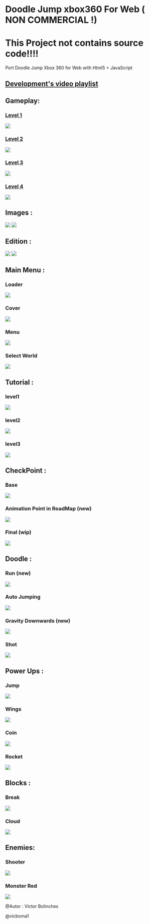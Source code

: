# Doodle Jump xbox360 For Web ( NON COMMERCIAL !) 
# This Project not contains source code!!!!


Port Doodle Jump Xbox 360 for Web with Html5 + JavaScript


## [Development's video playlist](https://goo.gl/8sJXo1) 

## Gameplay:

### [Level 1](https://youtu.be/J-L-RszAkKI)
[![](https://github.com/vicboma1/doodleJumpxbox360ForWeb/blob/master/image/Screen%20Shot%202016-02-15%20at%2020.41.06.png)](https://youtu.be/J-L-RszAkKI)

### [Level 2](https://www.youtube.com/watch?v=Vrr9Q9VLfDU)
[![](https://github.com/vicboma1/doodleJumpxbox360ForWeb/blob/master/image/Screen%20Shot%202016-02-15%20at%2020.45.53.png)](https://www.youtube.com/watch?v=Vrr9Q9VLfDU)

### [Level 3](https://www.youtube.com/watch?v=L0HNQ2ao4Kw&list=PLNph7ndeSqE_0N6pELKcHKbOPBKyMQ1b8&index=1)
[![](https://github.com/vicboma1/doodleJumpxbox360ForWeb/blob/master/image/Screen%20Shot%202016-02-16%20at%2017.23.23.png)](https://www.youtube.com/watch?v=L0HNQ2ao4Kw&list=PLNph7ndeSqE_0N6pELKcHKbOPBKyMQ1b8&index=1)

### [Level 4](https://www.youtube.com/watch?v=XrAFuNRmE3k&index=1&list=PLNph7ndeSqE_0N6pELKcHKbOPBKyMQ1b8)
[![](https://github.com/vicboma1/doodleJumpxbox360ForWeb/blob/master/image/Screen%20Shot%202016-02-19%20at%2012.51.17.png)](https://www.youtube.com/watch?v=XrAFuNRmE3k&index=1&list=PLNph7ndeSqE_0N6pELKcHKbOPBKyMQ1b8)



## Images :

![](https://github.com/vicboma1/doodleJumpxbox360ForWeb/blob/master/image/Screen%20Shot%202016-01-18%20at%2016.34.38.png)
![](https://github.com/vicboma1/doodleJumpxbox360ForWeb/blob/master/image/Screen%20Shot%202016-01-19%20at%2023.09.00.png)

## Edition :

![](https://github.com/vicboma1/doodleJumpxbox360ForWeb/blob/master/image/Screen%20Shot%202016-01-28%20at%2001.41.54.png)
![](https://github.com/vicboma1/doodleJumpxbox360ForWeb/blob/master/gif/photoshop.gif)


## Main Menu :

### Loader
![](https://github.com/vicboma1/doodleJumpxbox360ForWeb/blob/master/gif/loader.gif)

### Cover
![](https://github.com/vicboma1/doodleJumpxbox360ForWeb/blob/master/gif/cover.gif)

### Menu 
![](https://github.com/vicboma1/doodleJumpxbox360ForWeb/blob/master/gif/Menu.gif)

### Select World
![](https://github.com/vicboma1/doodleJumpxbox360ForWeb/blob/master/gif/caves.gif)

## Tutorial :
 
### level1
![](https://github.com/vicboma1/doodleJumpxbox360ForWeb/blob/master/gif/tutorial.gif)

### level2
![](https://github.com/vicboma1/doodleJumpxbox360ForWeb/blob/master/gif/tutorial2.gif)

### level3
![](https://github.com/vicboma1/doodleJumpxbox360ForWeb/blob/master/gif/tutorial3.gif)


## CheckPoint :
 
### Base
![](https://github.com/vicboma1/doodleJumpxbox360ForWeb/blob/master/gif/checkPoint.gif)

### Animation Point in RoadMap (new)
![](https://github.com/vicboma1/doodleJumpxbox360ForWeb/blob/master/gif/flag.gif)

### Final (wip)
![](https://github.com/vicboma1/doodleJumpxbox360ForWeb/blob/master/gif/final.gif)


## Doodle : 

### Run (new)
![](https://github.com/vicboma1/doodleJumpxbox360ForWeb/blob/master/gif/run.gif)

### Auto Jumping
![](https://github.com/vicboma1/doodleJumpxbox360ForWeb/blob/master/gif/jumping.gif)

### Gravity Downwards (new)
![](https://github.com/vicboma1/doodleJumpxbox360ForWeb/blob/master/gif/downwards.gif)

### Shot
![](https://github.com/vicboma1/doodleJumpxbox360ForWeb/blob/master/gif/shot.gif)



## Power Ups :

### Jump
![](https://github.com/vicboma1/doodleJumpxbox360ForWeb/blob/master/gif/jump.gif)

### Wings
![](https://github.com/vicboma1/doodleJumpxbox360ForWeb/blob/master/gif/wings.gif)

### Coin
![](https://github.com/vicboma1/doodleJumpxbox360ForWeb/blob/master/gif/coin.gif)

### Rocket
![](https://github.com/vicboma1/doodleJumpxbox360ForWeb/blob/master/gif/rocket.gif)



## Blocks :

### Break
![](https://github.com/vicboma1/doodleJumpxbox360ForWeb/blob/master/gif/break.gif)

### Cloud
![](https://github.com/vicboma1/doodleJumpxbox360ForWeb/blob/master/gif/cloudblock.gif)



## Enemies:

### Shooter
![](https://github.com/vicboma1/doodleJumpxbox360ForWeb/blob/master/gif/EnemyShooter.gif)

### Monster Red
![](https://github.com/vicboma1/doodleJumpxbox360ForWeb/blob/master/gif/EnemyRed.gif)

@Autor : Victor Bolinches

@vicboma1


